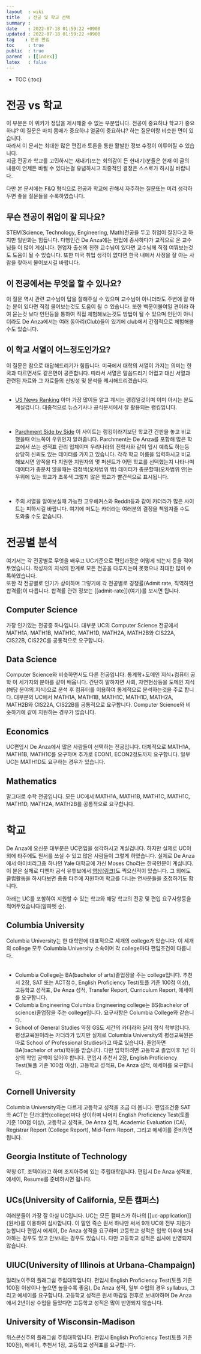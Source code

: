 ```yaml
---
layout  : wiki
title   : 전공 및 학교 선택
summary : 
date    : 2022-07-18 01:59:22 +0900
updated : 2022-07-18 01:59:22 +0900
tag    : 전공 편입
toc     : true
public  : true
parent  : [[index]]
latex   : false
---
```

* TOC
{:toc}


# 전공 vs 학교

이 부분은 이 위키가 정답을 제시해줄 수 없는 부분입니다.
전공이 중요하냐 학교가 중요하냐? 이 질문은 마치 몸매가 중요하냐 얼굴이 중요하냐? 하는 질문이랑 비슷한 면이 있습니다.  
따라서 이 문서는 최대한 많은 편집과 토론을 통한 활발한 정보 수정이 이루어질 수 있습니다.  
지금 전공과 학교를 고민하시는 새내기(또는 회의감이 든 헌내기)분들은 현재 이 글의 내용이 언제든 바뀔 수 있다는걸 유념하시고 최종적인 결정은 스스로가 하시길 바랍니다.  

다만 본 문서에는 F&Q 형식으로 전공과 학교에 관해서 자주하는 질문또는 미리 생각하두면 좋을 질문들을 수록하였습니다.  

## 무슨 전공이 취업이 잘 되나요?
STEM(Science, Technology, Engineering, Math)전공을 두고 취업이 잘된다고 하지만  일반화는 힘듭니다. 다행인건 De Anza에는 현업에 종사하다가 교직으로 온 교수님들  이 많이 계십니다. 현업자 출신의 친한 교수님이 있다면 교수님께 직접 여쭤보는것도 도움이 될 수 있습니다. 또한 미국 취업 생각이 없다면 한국 내에서 사정을 잘 아는  사람을 찾아서 물어보시길 바랍니다.

## 이 전공에서는 무엇을 할 수 있나요?
이 질문 역시 관련 교수님이 답을 잘해주실 수 있으며 교수님이 아니더라도 주변에   잘 아는 분이 있다면 직접 물어보는것도 도움이 될 수 있습니다. 또한 백문이불여일  견이라 하여 묻는것 보다 인턴등을 통하여 직접 체험해보는것도 방법이 될 수 있으며 인턴이 아니더라도 De Anza에서는 여러 동아리(Club)들이 있기에 club에서 간접적으로 체험해볼 수도 있습니다.
 
## 이 학교 서열이 어느정도인가요?
이 질문은 참으로 대답해드리기가 힘듭니다. 미국에서 대학의 서열이 가지는 의미는 한국과 다르면서도 같은면이 공존합니다. 따라서 서열은 말씀드리기 어렵고 대신 서열과 관련된 자료와 그 자료들의 신빙성 및 분석을 제시해드리겠습니다.<br/><br/>
 
 - [US News Ranking](https://www.usnews.com/best-colleges)
아마 가장 많이들 알고 계시는 랭킹일것이며 이미 아시는 분도 계실겁니다.
대중적으로 뉴스기사나 공식문서에서 잘 활용되는 랭킹입니다.  
<br/>

 - [Parchment Side by Side](https://www.parchment.com/c/college/tools/college-cross-admit-comparison.php?compare=Yale+University&with=Harvard+University)
이 사이트는 랭킹이라기보단 학교간 간판을 놓고 비교했을때 어느쪽이 우위인지 알려줍니다. Parchment는 De Anza를 포함해 많은 학교에서 쓰는 성적표 관리 업체이며 우리나라의 진학사와 같이 입시 예측도 하는등 상당히 신뢰도 있는 데이터를 가지고 있습니다.
각각 학교 이름을 입력하시고 비교해보시면 양쪽을 다 지원한 지원자의 몇 퍼센트가 어떤 학교를 선택했는지 나타나며 데이터가 충분치 않을때는 검정색(오차범위 밖) 데이터가 충분할때(오차범위 안)는 우위에 있는 학교가 초록색 그렇지 않은 학교가 빨간색으로 표시됩니다.
<br/>

 - 주의
서열을 알아보실때 가능한 고우해커스와 Reddit등과 같이 카더라가 많은 사이트는 피하시길 바랍니다. 여기에 떠도는 카더라는 여러분의 결정을 책임져줄 수도 도와줄 수도 없습니다.

# 전공별 분석

여기서는 각 전공별로 무엇을 배우고 UC기준으로 편입과정은 어떻게 되는지 등을 적어두었습니다. 작성자의 지식의 한계로 모든 전공을 다루지는여 못했으나 최대한 많이 수록하였습니다.  
또한 각 전공별로 인기가 상이하며 그렇기에 각 전공별로 경쟁률(Admit rate, 직역하면 합격률)이 다릅니다. 합격률 관련 정보는 [[admit-rate]]{여기}를 보시면 됩니다.  


## Computer Science
가장 인기있는 전공중 하나입니다. 대부분 UC의 Computer Science 전공에서 MATH1A, MATH1B, MATH1C, MATH1D, MATH2A, MATH2B와 CIS22A, CIS22B, CIS22C를 공통적으로 요구합니다.

## Data Science
Computer Science와 비슷하면서도 다른 전공입니다. 통계학+도메인 지식+컴퓨터 공학 이 세가지의 분야를 같이 배웁니다. 간단히 말하자면 사회, 자연현상등을 도메인 지식(해당 분야의 지식)으로 분석 후 컴퓨터를 이용하여 통계적으로 분석하는것을 주로 합니다. 대부분의 UC에서 MATH1A, MATH1B, MATH1C, MATH1D, MATH2A, MATH2B와 CIS22A, CIS22B를 공통적으로 요구합니다. Computer Science와 비슷하기에 같이 지원하는 경우가 많습니다.

## Economics
UC편입시 De Anza에서 많은 사람들이 선택하는 전공입니다. 대체적으로 MATH1A, MATH1B, MATH1C를 요구하며 추가로 ECON1, ECON2정도까지 요구합니다. 일부 UC는 MATH1D도 요구하는 경우가 있습니다.

## Mathematics
말그대로 수학 전공입니다. 모든 UC에서 MATH1A, MATH1B, MATH1C, MATH1C, MATH1D, MATH2A, MATH2B를 공통적으로 요구합니다.


# 학교

De Anza에 오신분 대부분은 UC편입을 생각하시고 계실겁니다. 하지만 실제로 UC이외에 타주에도 원서를 쓰실 수 있고 많은 사람들이 그렇게 하였습니다. 실제로 De Anza에서 아이비리그중 하나인 Yale 대학교에 가신 Moses Cho라는 한국인분이 계십니다. 이 분은 실제로 디엔자 공식 유튜브에서 [영상(링크)](https://www.youtube.com/watch?v=4g6e9e-mnZQ)도 찍으신적이 있습니다. 그 외에도 클럽활동을 하시다보면 종종 타주에 지원하여 학교를 다니는 연사분들을 초청하기도 합니다.  

아래는 UC를 포함하여 지원할 수 있는 학교와 해당 학교의 전공 및 편입 요구사항등을 적어두었습니다(알파벳 순).  

## Columbia University
Columbia University는 한 대학안에 대표적으로 세개의 college가 있습니다. 이 세개의 college 모두 Columbia University 소속이며 각 college마다 편입조건이 다릅니다.  
<br/>
- Columbia College는 BA(bachelor of arts)졸업장을 주는 college입니다. 추천서 2장, SAT 또는 ACT점수, English Proficiency Test(토플 기준 100점 이상), 고등학교 성적표, De Anza 성적, Transfer Report, Curriculum Report, 에세이를 요구합니다.  
- Columbia Engineering
Columbia Engineering college는 BS(bachelor of science)졸업장을 주는 college입니다. 요구사항은 Columbia College와 같습니다.  
- School of General Studies
약칭 GS도 세간의 카더라와 달리 정식 학부입니다. 평생교육원이라는 카더라가 있지만 실제로 Columbia University의 평생교육원은 따로 School of Professional Studies라고 따로 있습니다.  졸업하면 BA(bachelor of arts)학위를 받습니다. 다만 입학하려면 고등학교 졸업이후 1년 이상의 학업 공백이 있어야 합니다. 편입시 추천서 2장, English Proficiency Test(토플 기준 100점 이상), 고등학교 성적표, De Anza 성적, 에세이를 요구합니다.  

## Cornell University
Columbia University와는 다르게 고등학교 성적을 조금 더 봅니다. 편입조건중 SAT와 ACT는 단과대학(college)마다 상이하며 나머지 English Proficiency Test(토플 기준 100점 이상), 고등학교 성적표, De Anza 성적, Academic Evaluation (CA), Registrar Report (College Report), Mid-Term Report, 그리고 에세이를 준비하면 됩니다.  

## Georgia Institute of Technology
약칭 GT, 조텍이라고 하며 조지아주에 있는 주립대학입니다. 편입시 De Anza 성적표, 에세이, Resume를 준비하시면 됩니다.  

## UCs(University of California, 모든 캠퍼스)
여러분들이 가장 잘 아실 UC입니다. UC는 모든 캠퍼스가 하나의 [[uc-application]]{원서}를 이용하여 심사합니다. 이 말인 즉슨 원서 하나만 써서 9개 UC에 전부 지원가능합니다 편입시 에세이, De Anza 성적을 요구하며 고등학교 성적은 입학 이후에 보내야하는 경우도 있고 안보내는 경우도 있습니다. 다만 고등학교 성적은 심사에 반영되지 않습니다. 

## UIUC(University of Illinois at Urbana-Champaign) 
일리노이주의 플래그쉽 주립대학입니다. 편입시 English Proficiency Test(토플 기준 100점 이상이나 높으면 높을수록 좋음), De Anza 성적, 일부 수업의 경우 syllabus, 그리고 에세이를 요구합니다. 고등학교 성적은 원서 마감일 전후로 보내야하며 De Anza에서 2년이상 수업을 들었다면 고등학교 성적은 많이 반영되지 않습니다.  

## University of Wisconsin-Madison
위스콘신주의 플래그쉽 주립대학입니다. 편입시 English Proficiency Test(토플 기준 100점), 에세이, 추천서 1장, 고등학교 성적표를 요구합니다.  

